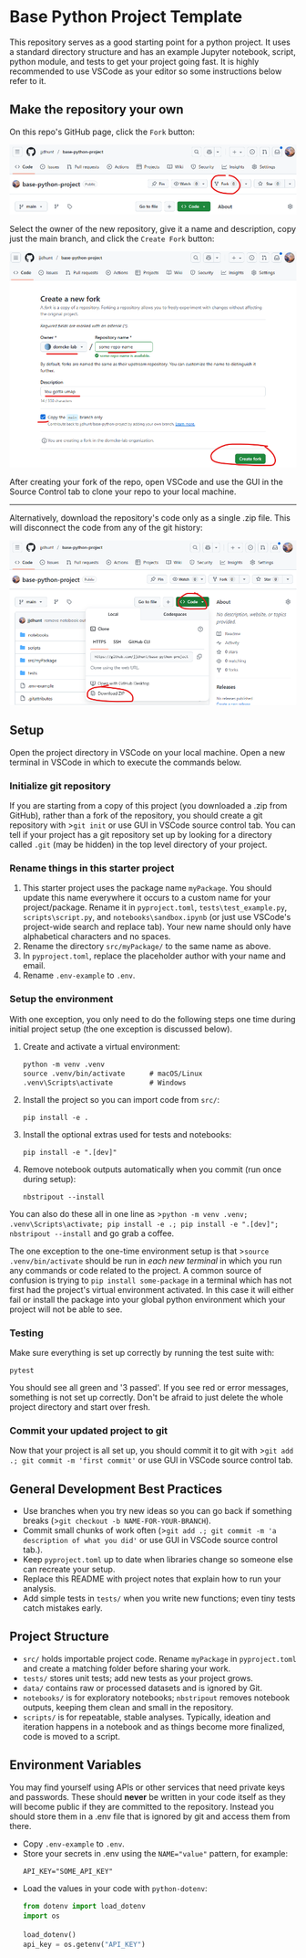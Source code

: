 # Base Python Project Template

This repository serves as a good starting point for a python project. It uses a standard directory structure and has an example Jupyter notebook, script, python module, and tests to get your project going fast. It is highly recommended to use VSCode as your editor so some instructions below refer to it.

## Make the repository your own
On this repo's GitHub page, click the `Fork` button:

![alt text](images/github-forking-1.png)

Select the owner of the new repository, give it a name and description, copy just the main branch, and click the `Create Fork` button:

![alt text](images/github-forking-2.png)

After creating your fork of the repo, open VSCode and use the GUI in the Source Control tab to clone your repo to your local machine.

---
Alternatively, download the repository's code only as a single .zip file. This will disconnect the code from any of the git history:

![alt text](images/github-download-zip.png)

## Setup

Open the project directory in VSCode on your local machine. Open a new terminal in VSCode in which to execute the commands below.

### Initialize git repository
If you are starting from a copy of this project (you downloaded a .zip from GitHub), rather than a fork of the repository, you should create a git repository with >`git init` or use GUI in VSCode source control tab. You can tell if your project has a git repository set up by looking for a directory called `.git` (may be hidden) in the top level directory of your project.

### Rename things in this starter project
1. This starter project uses the package name `myPackage`. You should update this name everywhere it occurs to a custom name for your project/package. Rename it in `pyproject.toml`, `tests\test_example.py`, `scripts\script.py`, and `notebooks\sandbox.ipynb` (or just use VSCode's project-wide search and replace tab). Your new name should only have alphabetical characters and no spaces.
1. Rename the directory `src/myPackage/` to the same name as above.
1. In `pyproject.toml`, replace the placeholder author with your name and email.
1. Rename `.env-example` to `.env`.

### Setup the environment

With one exception, you only need to do the following steps one time during initial project setup (the one exception is discussed below).

1. Create and activate a virtual environment:
   ```
   python -m venv .venv
   source .venv/bin/activate      # macOS/Linux
   .venv\Scripts\activate         # Windows
   ```
1. Install the project so you can import code from `src/`:
   ```
   pip install -e .
   ```
1. Install the optional extras used for tests and notebooks:
   ```
   pip install -e ".[dev]"
   ```
1. Remove notebook outputs automatically when you commit (run once during setup):
   ```
   nbstripout --install
   ```

You can also do these all in one line as >`python -m venv .venv; .venv\Scripts\activate; pip install -e .; pip install -e ".[dev]"; nbstripout --install` and go grab a coffee.

The one exception to the one-time environment setup is that >`source .venv/bin/activate` should be run in *each new terminal* in which you run any commands or code related to the project. A common source of confusion is trying to `pip install some-package` in a terminal which has not first had the project's virtual environment activated. In this case it will either fail or install the package into your global python environment which your project will not be able to see.

### Testing
Make sure everything is set up correctly by running the test suite with:
```
pytest
```
You should see all green and '3 passed'. If you see red or error messages, something is not set up correctly. Don't be afraid to just delete the whole project directory and start over fresh.

### Commit your updated project to git
Now that your project is all set up, you should commit it to git with >`git add .; git commit -m 'first commit'` or use GUI in VSCode source control tab.

## General Development Best Practices
- Use branches when you try new ideas so you can go back if something breaks (>`git checkout -b NAME-FOR-YOUR-BRANCH`).
- Commit small chunks of work often (>`git add .; git commit -m 'a description of what you did'` or use GUI in VSCode source control tab.).
- Keep `pyproject.toml` up to date when libraries change so someone else can recreate your setup.
- Replace this README with project notes that explain how to run your analysis.
- Add simple tests in `tests/` when you write new functions; even tiny tests catch mistakes early.

## Project Structure
- `src/` holds importable project code. Rename `myPackage` in `pyproject.toml` and create a matching folder before sharing your work.
- `tests/` stores unit tests; add new tests as your project grows.
- `data/` contains raw or processed datasets and is ignored by Git.
- `notebooks/` is for exploratory notebooks; `nbstripout` removes notebook outputs, keeping them clean and small in the repository.
- `scripts/` is for repeatable, stable analyses. Typically, ideation and iteration happens in a notebook and as things become more finalized, code is moved to a script.

## Environment Variables
You may find yourself using APIs or other services that need private keys and passwords. These should **never** be written in your code itself as they will become public if they are committed to the repository. Instead you should store them in a .env file that is ignored by git and access them from there.

- Copy `.env-example` to `.env`.
- Store your secrets in .env using the `NAME="value"` pattern, for example:
  ```
  API_KEY="SOME_API_KEY"
  ```
- Load the values in your code with `python-dotenv`:
  ```python
  from dotenv import load_dotenv
  import os

  load_dotenv()
  api_key = os.getenv("API_KEY")
  ```
